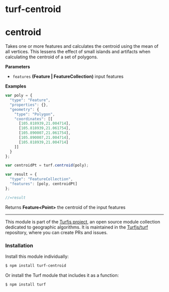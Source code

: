 # turf-centroid

# centroid

Takes one or more features and calculates the centroid using
the mean of all vertices.
This lessens the effect of small islands and artifacts when calculating
the centroid of a set of polygons.

**Parameters**

-   `features` **(Feature | FeatureCollection)** input features

**Examples**

```javascript
var poly = {
  "type": "Feature",
  "properties": {},
  "geometry": {
    "type": "Polygon",
    "coordinates": [[
      [105.818939,21.004714],
      [105.818939,21.061754],
      [105.890007,21.061754],
      [105.890007,21.004714],
      [105.818939,21.004714]
    ]]
  }
};

var centroidPt = turf.centroid(poly);

var result = {
  "type": "FeatureCollection",
  "features": [poly, centroidPt]
};

//=result
```

Returns **Feature&lt;Point>** the centroid of the input features

---

This module is part of the [Turfjs project](http://turfjs.org/), an open source
module collection dedicated to geographic algorithms. It is maintained in the
[Turfjs/turf](https://github.com/Turfjs/turf) repository, where you can create
PRs and issues.

### Installation

Install this module individually:

```sh
$ npm install turf-centroid
```

Or install the Turf module that includes it as a function:

```sh
$ npm install turf
```
